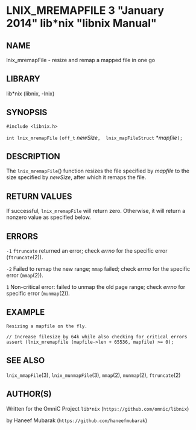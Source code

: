 LNIX_MREMAPFILE 3 "January 2014" lib*nix "libnix Manual"
========================================================

NAME
----

lnix_mremapFile - resize and remap a mapped file in one go

LIBRARY
-------

lib*nix (libnix, -lnix)

SYNOPSIS
--------

`#include <libnix.h>`

`int lnix_mremapFile` `(off_t` *newSize*`,  lnix_mapFileStruct` **mapfile*`);`

DESCRIPTION
-----------
The `lnix_mremapFile`() function resizes the file specified by *mapfile* to
the size specified by *newSize*, after which it remaps the file.

RETURN VALUES
-------------

If successful, `lnix_mremapFile` will return zero. Otherwise, it will return
a nonzero value as specified below.

ERRORS
------

`-1`
	`ftruncate` returned an error; check *errno* for the specific error (`ftruncate`(2)).

`-2`
	Failed to remap the new range; `mmap` failed; check *errno* for the specific error (`mmap`(2)).

`1`
	Non-critical error: failed to unmap the old page range; check *errno* for specific error (`munmap`(2)).

EXAMPLE
-------

`Resizing a mapfile on the fly.`

	// Increase filesize by 64k while also checking for critical errors
	assert (lnix_mremapfile (mapfile->len + 65536, mapfile) >= 0);

SEE ALSO
--------

`lnix_mmapFile`(3), `lnix_munmapFile`(3), `mmap`(2), `munmap`(2), `ftruncate`(2)


AUTHOR(S)
---------

Written for the OmniC Project `lib*nix` (`https://github.com/omnic/libnix`)

by Haneef Mubarak (`https://github.com/haneefmubarak`)

